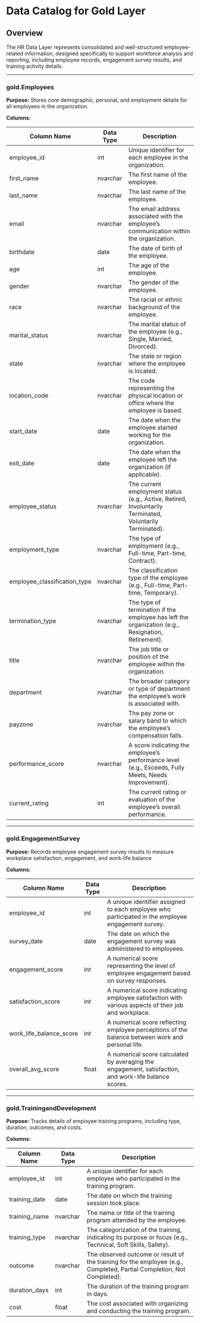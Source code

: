 # Data Catalog for Gold Layer

## Overview

The HR Data Layer represents consolidated and well-structured employee-related information, designed specifically to support workforce analysis and reporting, including employee records, engagement survey results, and training activity details.

---

### gold.Employees

**Purpose:** Stores core demographic, personal, and employment details for all employees in the organization.

**Columns:**

| Column Name                      | Data Type | Description |
|----------------------------------|-------------|-------------|
| employee_id                      | int         | Unique identifier for each employee in the organization. |
| first_name                       | nvarchar    | The first name of the employee. |
| last_name                        | nvarchar    | The last name of the employee. |
| email                            | nvarchar    | The email address associated with the employee’s communication within the organization. |
| birthdate                        | date        | The date of birth of the employee. |
| age                              | int         | The age of the employee. |
| gender                           | nvarchar    | The gender of the employee. |
| race                             | nvarchar    | The racial or ethnic background of the employee. |
| marital_status                   | nvarchar    | The marital status of the employee (e.g., Single, Married, Divorced). |
| state                            | nvarchar    | The state or region where the employee is located. |
| location_code                    | nvarchar    | The code representing the physical location or office where the employee is based. |
| start_date                       | date        | The date when the employee started working for the organization. |
| exit_date                        | date        | The date when the employee left the organization (if applicable). |
| employee_status                  | nvarchar    | The current employment status (e.g., Active, Retired, Involuntarily Terminated, Voluntarily Terminated). |
| employment_type                  | nvarchar    | The type of employment (e.g., Full-time, Part-time, Contract). |
| employee_classification_type     | nvarchar    | The classification type of the employee (e.g., Full-time, Part-time, Temporary). |
| termination_type                 | nvarchar    | The type of termination if the employee has left the organization (e.g., Resignation, Retirement). |
| title                            | nvarchar    | The job title or position of the employee within the organization. |
| department                       | nvarchar    | The broader category or type of department the employee’s work is associated with. |
| payzone                          | nvarchar    | The pay zone or salary band to which the employee’s compensation falls. |
| performance_score                | nvarchar    | A score indicating the employee’s performance level (e.g., Exceeds, Fully Meets, Needs Improvement). |
| current_rating                   | int         | The current rating or evaluation of the employee’s overall performance. |

---

### gold.EngagementSurvey

**Purpose:** Records employee engagement survey results to measure workplace satisfaction, engagement, and work-life balance

**Columns:**

| Column Name               | Data Type | Description |
|---------------------------|-----------|-------------|
| employee_id               | int       | A unique identifier assigned to each employee who participated in the employee engagement survey. |
| survey_date               | date      | The date on which the engagement survey was administered to employees. |
| engagement_score          | int       | A numerical score representing the level of employee engagement based on survey responses. |
| satisfaction_score        | int       | A numerical score indicating employee satisfaction with various aspects of their job and workplace. |
| work_life_balance_score   | int       | A numerical score reflecting employee perceptions of the balance between work and personal life. |
| overall_avg_score         | float     | A numerical score calculated by averaging the engagement, satisfaction, and work-life balance scores. |

---

### gold.TrainingandDevelopment

**Purpose:** Tracks details of employee training programs, including type, duration, outcomes, and costs.

**Columns:**

| Column Name      | Data Type | Description |
|------------------|-----------|-------------|
| employee_id      | int       | A unique identifier for each employee who participated in the training program. |
| training_date    | date      | The date on which the training session took place. |
| training_name    | nvarchar  | The name or title of the training program attended by the employee. |
| training_type    | nvarchar  | The categorization of the training, indicating its purpose or focus (e.g., Technical, Soft Skills, Safety). |
| outcome          | nvarchar  | The observed outcome or result of the training for the employee (e.g., Completed, Partial Completion, Not Completed). |
| duration_days    | int       | The duration of the training program in days. |
| cost             | float     | The cost associated with organizing and conducting the training program. |
